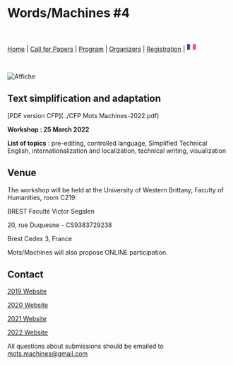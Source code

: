 # Words/Machines #4

<br>

[Home](index) | [Call for Papers](cfp) | [Program](program) | [Organizers](orga) | [Registration](registration) | [<img src="FR.png" width="20">](../fr)

<br> 

![Affiche](../Affiche%20journe%CC%81e%20d'e%CC%81tude%2023-2.png)

## Text simplification and adaptation

[PDF version CFP](../CFP Mots Machines-2022.pdf)

**Workshop : 25 March 2022**

**List of topics** : pre-editing, controlled language, Simplified Technical English, internationalization and localization, technical writing, visualization

## Venue
The workshop will be held at the University of Western Brittany, Faculty of Humanities, room C219:

BREST Faculté Victor Segalen

20, rue Duquesne - CS9383729238

Brest Cedex 3, France

Mots/Machines will also propose ONLINE participation.

## Contact

[2019 Website](https://motsmachines.github.io/2019)

[2020 Website](https://motsmachines.github.io/2020)

[2021 Website](https://motsmachines.github.io/2021)

[2022 Website](https://motsmachines.github.io/2022)

All questions about submissions should be emailed to [mots.machines@gmail.com](mailto:mots.machines@gmail.com)
